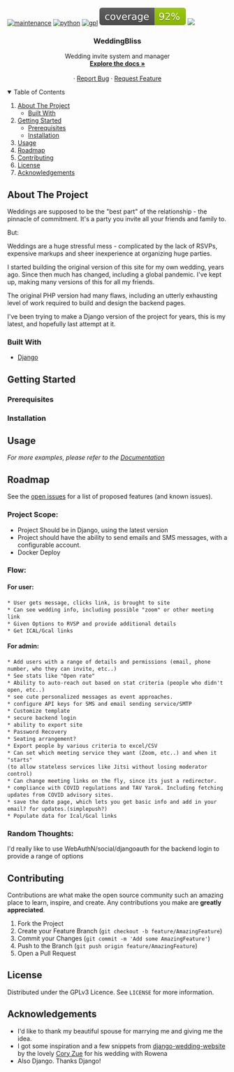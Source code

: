 <!-- PROJECT SHIELDS -->
<!--
*** I'm using markdown "reference style" links for readability.
*** Reference links are enclosed in brackets [ ] instead of parentheses ( ).
*** See the bottom of this document for the declaration of the reference variables
*** for contributors-url, forks-url, etc. This is an optional, concise syntax you may use.
*** https://www.markdownguide.org/basic-syntax/#reference-style-links
-->
[![maintenance][maintenance-shield]][maintenance-url]
[![python][python-shield]][python-url]
[![gpl][gpl-shield]][gpl-url]
[![coverage][coverage-shield]][coverage-url]
[<img src="https://gitpod.io/button/open-in-gitpod.svg" height="28px"/>](https://gitpod.io/#https://github.com/CodeCarefully/WeddingBliss)



 <h3 align="center">WeddingBliss</h3>

  <p align="center">
    Wedding invite system and manager
    <br />
    <a href="https://github.com/CodeCarefully/WeddingBliss/docs"><strong>Explore the docs »</strong></a>
    <br />
    <br />
    ·
    <a href="https://github.com/CodeCarefully/WeddingBliss/issues">Report Bug</a>
    ·
    <a href="https://github.com/CodeCarefully/WeddingBliss/issues">Request Feature</a>
  </p>



<!-- TABLE OF CONTENTS -->
<details open="open">
  <summary>Table of Contents</summary>
  <ol>
    <li>
      <a href="#about-the-project">About The Project</a>
      <ul>
        <li><a href="#built-with">Built With</a></li>
      </ul>
    </li>
    <li>
      <a href="#getting-started">Getting Started</a>
      <ul>
        <li><a href="#prerequisites">Prerequisites</a></li>
        <li><a href="#installation">Installation</a></li>
      </ul>
    </li>
    <li><a href="#usage">Usage</a></li>
    <li><a href="#roadmap">Roadmap</a></li>
    <li><a href="#contributing">Contributing</a></li>
    <li><a href="#license">License</a></li>
    <li><a href="#acknowledgements">Acknowledgements</a></li>
  </ol>
</details>



<!-- ABOUT THE PROJECT -->
## About The Project

Weddings are supposed to be the "best part" of the relationship - the pinnacle of commitment.
It's a party you invite all your friends and family to.

But:

Weddings are a huge stressful mess - complicated by the lack of RSVPs, expensive markups and sheer inexperience at organizing huge parties.

I started building the original version of this site for my own wedding, years ago. Since then much has changed, including a global pandemic.
I've kept up, making many versions of this for all my friends.

The original PHP version had many flaws, including an utterly exhausting level of work required to build and design the backend pages.

I've been trying to make a Django version of the project for years, this is my latest, and hopefully last attempt at it.

### Built With

* [Django](https://www.djangoproject.com/)


<!-- GETTING STARTED -->
## Getting Started


### Prerequisites


### Installation


<!-- USAGE EXAMPLES -->
## Usage


_For more examples, please refer to the [Documentation](https://github.com/CodeCarefully/WeddingBliss)_



<!-- ROADMAP -->
## Roadmap

See the [open issues](https://github.com/CodeCarefully/WeddingBliss/issues) for a list of proposed features (and known issues).

### Project Scope:

* Project Should be in Django, using the latest version
* Project should have the ability to send emails and SMS messages, with a configurable account. 
* Docker Deploy


### Flow:

#### For user:

	* User gets message, clicks link, is brought to site
	* Can see wedding info, including possible "zoom" or other meeting link
	* Given Options to RVSP and provide additional details
	* Get ICAL/Gcal links
	
	
#### For admin:

	* Add users with a range of details and permissions (email, phone number, who they can invite, etc..)
	* See stats like "Open rate"
	* Ability to auto-reach out based on stat criteria (people who didn't open, etc..)
	* see cute personalized messages as event approaches.
	* configure API keys for SMS and email sending service/SMTP
	* Customize template
	* secure backend login
	* ability to export site
	* Password Recovery
	* Seating arrangement?
	* Export people by various criteria to excel/CSV
	* Can set which meeting service they want (Zoom, etc..) and when it "starts"
	(to allow stateless services like Jitsi without losing moderator control)
	* Can change meeting links on the fly, since its just a redirector.
	* compliance with COVID regulations and TAV Yarok. Including fetching updates from COVID advisory sites.
	* save the date page, which lets you get basic info and add in your email? for updates.(simplepush?)
	* Populate data for Ical/Gcal links
	
	
	
### Random Thoughts:

I'd really like to use WebAuthN/social/djangoauth for the backend login to provide a range of options


<!-- CONTRIBUTING -->
## Contributing

Contributions are what make the open source community such an amazing place to learn, inspire, and create. Any contributions you make are **greatly appreciated**.

1. Fork the Project
2. Create your Feature Branch (`git checkout -b feature/AmazingFeature`)
3. Commit your Changes (`git commit -m 'Add some AmazingFeature'`)
4. Push to the Branch (`git push origin feature/AmazingFeature`)
5. Open a Pull Request



<!-- LICENSE -->
## License

Distributed under the GPLv3 Licence. See `LICENSE` for more information.



<!-- ACKNOWLEDGEMENTS -->
## Acknowledgements

* I'd like to thank my beautiful spouse for marrying me and giving me the idea.
* I got some inspiration and a few snippets from [django-wedding-website](https://github.com/czue/django-wedding-website)
by the lovely [Cory Zue](https://github.com/czue) for his wedding with Rowena 
* Also Django. Thanks Django!




<!-- MARKDOWN LINKS & IMAGES -->
<!-- https://www.markdownguide.org/basic-syntax/#reference-style-links -->

[maintenance-shield]: https://img.shields.io/badge/Maintained%3F-yes-green.svg
[maintenance-url]: https://github.com/CodeCarefully/WeddingBliss/graphs/commit-activity

[python-shield]: https://img.shields.io/badge/Made%20with-Python-1f425f.svg
[python-url]: https://www.python.org/

[gpl-shield]: https://img.shields.io/badge/License-GPLv3-blue.svg
[gpl-url]: http://perso.crans.org/besson/LICENSE.html

[django-shield]: https://img.shields.io/badge/django-%23092E20.svg?style=for-the-badge&logo=django&logoColor=white
[django-url]: https://www.djangoproject.com/

[coverage-shield]: .github/badge/coverage.svg?1
[coverage-url]: https://github.com/CodeCarefully/WeddingBliss



